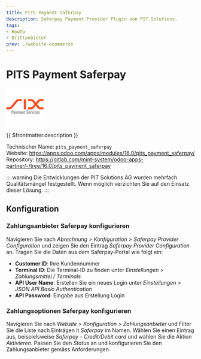 ```yaml
---
title: PITS Payment Saferpay
description: Saferpay Payment Provider Plugin von PIT Solutions.
tags:
- HowTo
- Drittanbieter
prev: ./website-ecommerce
---
```


# PITS Payment Saferpay
![](assets/odoo_icons_payment_saferpay.png)

{{ $frontmatter.description }}

Technischer Name: `pits_payment_saferpay`\
Website: <https://apps.odoo.com/apps/modules/16.0/pits_payment_saferpay/>\
Repository: <https://gitlab.com/mint-system/odoo-apps-partner/-/tree/16.0/pits_payment_saferpay>

::: warning
Die Entwicklungen der PIT Solutions AG wurden mehrfach Qualitätsmängel festgestellt. Wenn möglich verzichten Sie auf den Einsatz dieser Lösung.
:::

## Konfiguration

### Zahlungsanbieter Saferpay konfigurieren

Navigieren Sie nach *Abrechnung > Konfiguration > Saferpay Provider Configuration* und zeigen Sie den Eintrag *Saferpay Provider Configuration* an. Tragen Sie die Daten aus dem Saferpay-Portal wie folgt ein:

* **Customer ID**: Ihre Kundennummer
* **Terminal ID**: Die Terminal-ID zu finden unter *Einstellungen > Zahlungsmittel / Terminals*
* **API User Name**: Erstellen Sie ein neues Login unter *Einstellungen > JSON API Basic Authentication*
* **API Password**: Eingabe aus Erstellung Login

### Zahlungsoptionen Saferpay konfigurieren

Navigieren Sie nach *Website > Konfiguration > Zahlungsanbieter* und Filter Sie die Liste nach Einträgen it *Saferpay* im Namen. Wählen Sie einen Eintrag aus, beispielsweise *Saferpay - Credit/Debit card* und wählen Sie die Aktion *Aktivieren*. Passen Sie den *Status* an und konfigurieren Sie den Zahlungsanbieter gemäss Anforderungen.